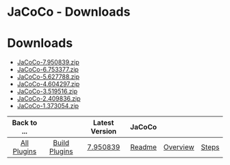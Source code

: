 
JaCoCo - Downloads
==================

# Downloads

- [JaCoCo-7.950839.zip](https://raw.githubusercontent.com/UrbanCode/IBM-UCB-PLUGINS/main/files/Jacoco/JaCoCo-7.950839.zip)
- [JaCoCo-6.753377.zip](https://raw.githubusercontent.com/UrbanCode/IBM-UCB-PLUGINS/main/files/Jacoco/JaCoCo-6.753377.zip)
- [JaCoCo-5.627788.zip](https://raw.githubusercontent.com/UrbanCode/IBM-UCB-PLUGINS/main/files/Jacoco/JaCoCo-5.627788.zip)
- [JaCoCo-4.604297.zip](https://raw.githubusercontent.com/UrbanCode/IBM-UCB-PLUGINS/main/files/Jacoco/JaCoCo-4.604297.zip)
- [JaCoCo-3.519516.zip](https://raw.githubusercontent.com/UrbanCode/IBM-UCB-PLUGINS/main/files/Jacoco/JaCoCo-3.519516.zip)
- [JaCoCo-2.409836.zip](https://raw.githubusercontent.com/UrbanCode/IBM-UCB-PLUGINS/main/files/Jacoco/JaCoCo-2.409836.zip)
- [JaCoCo-1.373054.zip](https://raw.githubusercontent.com/UrbanCode/IBM-UCB-PLUGINS/main/files/Jacoco/JaCoCo-1.373054.zip)

|Back to ...||Latest Version|JaCoCo |||
| :---: | :---: | :---: | :---: | :---: | :---: |
|[All Plugins](../../index.md)|[Build Plugins](../README.md)|[7.950839](https://raw.githubusercontent.com/UrbanCode/IBM-UCB-PLUGINS/main/files/Jacoco/JaCoCo-7.950839.zip)|[Readme](README.md)|[Overview](overview.md)|[Steps](steps.md)|
